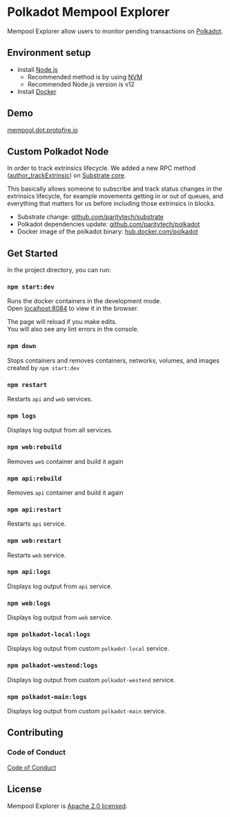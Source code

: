 # Polkadot Mempool Explorer

Mempool Explorer allow users to monitor pending transactions on [Polkadot](https://polkadot.network/). 

## Environment setup

 - Install [Node.js](https://nodejs.org/)
   - Recommended method is by using [NVM](https://github.com/creationix/nvm)
   - Recommended Node.js version is v12
 - Install [Docker](https://docs.docker.com/get-docker/)

## Demo

[mempool.dot.protofire.io](https://mempool.dot.protofire.io)

## Custom Polkadot Node

In order to track extrinsics lifecycle. We added a new RPC method ([author_trackExtrinsic](https://github.com/protofire/polkadot-mempool-explorer/blob/main/api/services/polkadot/custom-rpc-methods.js)) on [Substrate core](https://github.com/jarcodallo/substrate/blob/master/client/rpc-api/src/author/mod.rs).

This basically allows someone to subscribe and track status changes in the extrinsics lifecycle, for example movements getting in or out of queues, and everything that matters for us before including those extrinsics in blocks.
  
 - Substrate change: [github.com/paritytech/substrate](https://github.com/jarcodallo/substrate/commits/master)
 - Polkadot dependencies update: [github.com/paritytech/polkadot](https://github.com/jarcodallo/polkadot/commits/master)
 - Docker image of the polkadot binary: [hub.docker.com/polkadot](https://hub.docker.com/repository/docker/jarcodallo/polkadot)

## Get Started

In the project directory, you can run:

### `npm start:dev`

Runs the docker containers in the development mode.\
Open [localhost:8084](http://localhost:8084) to view it in the browser.

The page will reload if you make edits.\
You will also see any lint errors in the console.

### `npm down`

Stops containers and removes containers, networks, volumes, and images created by `npm start:dev`

### `npm restart`

Restarts `api` and `web` services.

### `npm logs`

Displays log output from all services.

### `npm web:rebuild`

Removes `web` container and build it again

### `npm api:rebuild`

Removes `api` container and build it again

### `npm api:restart`

Restarts `api` service.

### `npm web:restart`

Restarts `web` service.

### `npm api:logs`

Displays log output from `api` service.

### `npm web:logs`

Displays log output from `web` service.

### `npm polkadot-local:logs`

Displays log output from custom `polkadot-local` service.

### `npm polkadot-westend:logs`

Displays log output from custom `polkadot-westend` service.

### `npm polkadot-main:logs`

Displays log output from custom `polkadot-main` service.

## Contributing

### Code of Conduct

[Code of Conduct](CODE_OF_CONDUCT.md)

## License

Mempool Explorer is [Apache 2.0 licensed](LICENSE).
